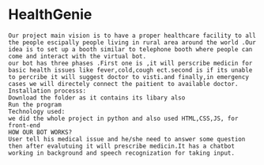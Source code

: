 
# HealthGenie

    Our project main vision is to have a proper healthcare facility to all the people escipally people living in rural area around the world .Our idea is to set up a booth similar to telephone booth where people can come and interact with the virtual bot.
    our bot has three phases .First one is ,it will perscribe medicin for basic health issues like fever,cold,cough ect.second is if its unable to percribe it will suggest doctor to visti.and finally,in emergency cases we will directely connect the paitient to available doctor.
    Installation processs:
    Download the folder as it contains its libary also
    Run the program 
    Technology used:
    we did the whole project in python and also used HTML,CSS,JS, for front-end
    HOW OUR BOT WORKS?
    User tell his medical issue and he/she need to answer some question then after evalutuing it will prescribe medicin.It has a chatbot working in background and speech recognization for taking input.

